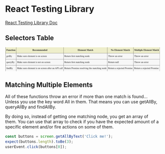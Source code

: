 # React Testing Library


[React Testing Library Doc](https://testing-library.com/docs/react-testing-library/intro/)

## Selectors Table
![Selectors](./assets/selectors.png)


## Matching Multiple Elements
All of these functions throw an error if more than one match is found… Unless you use the key word All in them. That means you can use getAllBy, queryAllBy and findAllBy.

By doing so, instead of getting one matching node, you get an array of them. You can use that array to check if you have the expected amount of a specific element and/or fire actions on some of them.

```js
const buttons = screen.getAllByText('Click me!');
expect(buttons.length).toBe(3);
userEvent.click(buttons[0]);

```